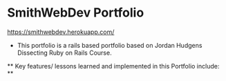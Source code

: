 # SmithWebDev Portfolio
https://smithwebdev.herokuapp.com/
* This portfolio is a rails based portfolio based on Jordan Hudgens Dissecting Ruby on Rails Course. 

** Key features/ lessons learned and implemented in this Portfolio include: **

